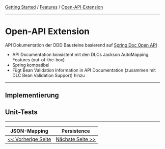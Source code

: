 <a href="../getting_started.md">Getting Started</a> / <a href="../features.md">Features</a> / <a href="./open_api_extension.md">Open-API-Extension</a>

<hr/>

# Open-API Extension
API Dokumentation der DDD Bausteine basierend auf [Spring Doc Open API](https://springdoc.org/)
-   API Documentation konsistent mit den DLCs Jackson AutoMapping Features (out-of-the-box)
-   Spring kompatibel
-   Fügt Bean Validation Information in API Documentation (zusammen mit DLC Bean Validation Support) hinzu

<hr/>

## Implementierung

## Unit-Tests

<hr/>

|            **JSON-Mapping**             |           **Persistence**            |
|:---------------------------------------:|:------------------------------------:|
| [<< Vorherige Seite](./json_mapping.md) | [Nächste Seite >>](./persistence.md) |
